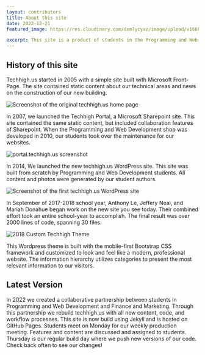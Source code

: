 ```yaml
---
layout: contributors
title: About this site 
date: 2022-12-21
featured_image: https://res.cloudinary.com/dxm7ycyxz/image/upload/v1668016931/2022/04/riley-mccullough-iezcEpGuYdE-unsplash-1-768x512_pxswv8.jpg

excerpt: This site is a product of students in the Programming and Web Development and Finance and Marketing shops.
---
```


## History of this site
Techhigh.us started in 2005 with a simple site built with Microsoft Front-Page. The site contained static content about our technical areas and news on the construction of our new building.

![Screenshot of the original techhigh.us home page](https://res.cloudinary.com/dxm7ycyxz/image/upload/v1668014406/2018/06/original-768x467_rte6tb.png)

In 2007, we launched the Techhigh Portal, a Microsoft Sharepoint site. This site contained the same static content, but included collaboration features of Sharepoint. When the Programming and Web Development shop was developed in 2010, our students took over the maintenance for our websites.

![portal.techhigh.us screenshot](https://res.cloudinary.com/dxm7ycyxz/image/upload/v1668014407/2018/06/portal-768x427_b6ebdc.png)

In 2014, We launched the new techhigh.us WordPress site. This site was built from scratch by Programming and Web Development students. All content and photos were generated by our student authors.

![Screenshot of the first techhigh.us WordPress site](https://res.cloudinary.com/dxm7ycyxz/image/upload/v1668014421/2018/06/techhigh-wp-768x435_pfspqb.png)

In September of 2017-2018 school year, Anthony Le, Jeffery Neal, and Mariah Donahue began work on the new site you see today. Their combined effort took an entire school-year to accomplish. The final result was over 2000 lines of code, spanning 30 files.

![2018 Custom Techhigh Theme](https://res.cloudinary.com/dxm7ycyxz/image/upload/c_scale,w_768/v1671643200/TechHigh.us/about/techhigh-2018_quype6.jpg)

This Wordpress theme is built with the mobile-first Bootstrap CSS framework and customized to look and feel like a modern, professional website. The information hierarchy utilizes categories to present the most relevant information to our visitors.

## Latest Version
In 2022 we created a collaborative partnership between students in Programming and Web Development and Finance and Marketing. Through this partnership we rebuild techhigh.us with all new content, code, and workflow processes. This site is now build using Jekyll and is hosted on GitHub Pages. Students meet on Monday for our weekly production meeting. Features and content are discussed and assigned to students. Thursday is our regular build day where we push new versions of our code. Check back often to see our changes!